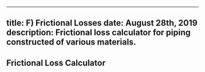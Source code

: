 -----
title: F) Frictional Losses
date: August 28th, 2019
description: Frictional loss calculator for piping constructed of various materials.
-----

## Frictional Loss Calculator
<friction-loss-calculator/>
